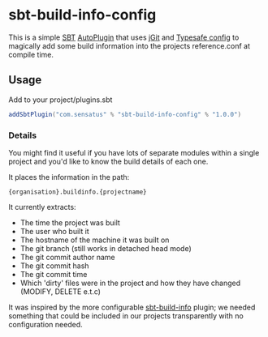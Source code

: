 # sbt-build-info-config

This is a simple [SBT](http://www.scala-sbt.org) [AutoPlugin](http://www.scala-sbt.org/0.13/docs/Plugins.html)
that uses [jGit](https://eclipse.org/jgit/) and [Typesafe config](https://github.com/typesafehub/config)
to magically add some build information into the projects reference.conf at compile time.

## Usage

Add to your project/plugins.sbt

```scala
addSbtPlugin("com.sensatus" % "sbt-build-info-config" % "1.0.0")
```
### Details

You might find it useful if you have lots of separate modules within a single project and you'd 
like to know the build details of each one.
 
It places the information in the path:

```
{organisation}.buildinfo.{projectname}
```

It currently extracts:

* The time the project was built 
* The user who built it
* The hostname of the machine it was built on
* The git branch (still works in detached head mode)
* The git commit author name
* The git commit hash
* The git commit time
* Which 'dirty' files were in the project and how they have changed (MODIFY, DELETE e.t.c)


It was inspired by the more configurable [sbt-build-info](https://github.com/sbt/sbt-buildinfo)
plugin; we needed something that could be included in our projects transparently with no
configuration needed.

